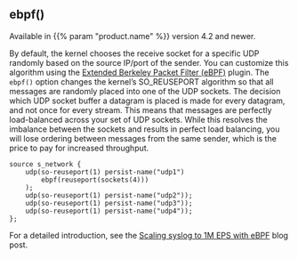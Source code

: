 ---
---
<!-- This file is under the copyright of Axoflow, and licensed under Apache License 2.0, except for using the Axoflow and AxoSyslog trademarks. -->
## ebpf()

Available in {{% param "product.name" %}} version 4.2 and newer.

By default, the kernel chooses the receive socket for a specific UDP randomly based on the source IP/port of the sender. You can customize this algorithm using the [Extended Berkeley Packet Filter (eBPF)](https://ebpf.io/) plugin. The `ebpf()` option changes the kernel’s SO_REUSEPORT algorithm so that all messages are randomly placed into one of the UDP sockets. The decision which UDP socket buffer a datagram is placed is made for every datagram, and not once for every stream. This means that messages are perfectly load-balanced across your set of UDP sockets. While this resolves the imbalance between the sockets and results in perfect load balancing, you will lose ordering between messages from the same sender, which is the price to pay for increased throughput.

```shell
source s_network {
    udp(so-reuseport(1) persist-name("udp1")
        ebpf(reuseport(sockets(4)))
    );
    udp(so-reuseport(1) persist-name("udp2"));
    udp(so-reuseport(1) persist-name("udp3"));
    udp(so-reuseport(1) persist-name("udp4"));
};
```

For a detailed introduction, see the [Scaling syslog to 1M EPS with eBPF](https://axoflow.com/scale-syslog-over-udp-with-ebpf/) blog post.
